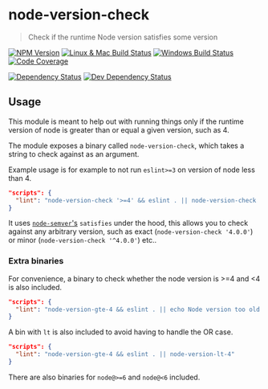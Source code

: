 # node-version-check
> Check if the runtime Node version satisfies some version

[![NPM Version][npm-image]][npm-url]
[![Linux & Mac Build Status][travis-image]][travis-url]
[![Windows Build Status][appveyor-image]][appveyor-url]
[![Code Coverage][codecov-image]][codecov-url]


[![Dependency Status][david-image]][david-url]
[![Dev Dependency Status][david-dev-image]][david-dev-url]

## Usage

This module is meant to help out with running things only if the runtime version of node is greater than or equal a
given version, such as 4.

The module exposes a binary called `node-version-check`, which takes a string to check against as an argument.
 
Example usage is for example to not run `eslint>=3` on version of node less than 4.

```json
"scripts": {
  "lint": "node-version-check '>=4' && eslint . || node-version-check '<4'"
}
```

It uses [`node-semver`'s](https://github.com/npm/node-semver) `satisfies` under the hood, this allows you to check
against any arbitrary version, such as exact (`node-version-check '4.0.0'`) or minor (`node-version-check '^4.0.0'`)
etc..

### Extra binaries

For convenience, a binary to check whether the node version is >=4 and <4 is also included.

```json
"scripts": {
  "lint": "node-version-gte-4 && eslint . || echo Node version too old to run linting"
}
```

A bin with `lt` is also included to avoid having to handle the OR case.

```json
"scripts": {
  "lint": "node-version-gte-4 && eslint . || node-version-lt-4"
}
```

There are also binaries for `node@>=6` and `node@<6` included.

[npm-url]: https://npmjs.org/package/node-version-check
[npm-image]: https://img.shields.io/npm/v/node-version-check.svg
[travis-url]: https://travis-ci.org/SimenB/node-version-check
[travis-image]: https://img.shields.io/travis/SimenB/node-version-check/master.svg?maxAge=2592000
[appveyor-url]: https://ci.appveyor.com/project/SimenB/node-version-check
[appveyor-image]: https://ci.appveyor.com/api/projects/status/leljtwqeg3x55v22/branch/master?svg=true
[codecov-url]: https://codecov.io/gh/SimenB/node-version-check
[codecov-image]: https://img.shields.io/codecov/c/github/SimenB/node-version-check/master.svg
[david-url]: https://david-dm.org/SimenB/node-version-check
[david-image]: https://img.shields.io/david/SimenB/node-version-check.svg
[david-dev-url]: https://david-dm.org/SimenB/node-version-check?type=dev
[david-dev-image]: https://img.shields.io/david/dev/SimenB/node-version-check.svg
